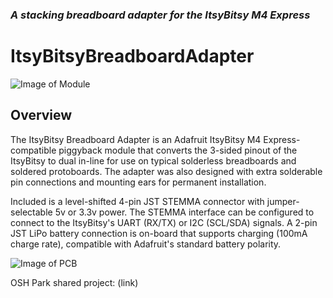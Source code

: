 ### _A stacking breadboard adapter for the ItsyBitsy M4 Express_

# ItsyBitsyBreadboardAdapter

![Image of Module](https://github.com/CedarGroveStudios/ItsyBitsyBreadboardAdapter/blob/master/photos/ItsyBitsy_breadboard_social.png)

## Overview
The ItsyBitsy Breadboard Adapter is an Adafruit ItsyBitsy M4 Express-compatible piggyback module that converts the 3-sided pinout of the ItsyBitsy to dual in-line for use on typical solderless breadboards and soldered protoboards. The adapter was also designed with extra solderable pin connections and mounting ears for permanent installation.

Included is a level-shifted 4-pin JST STEMMA connector with jumper-selectable 5v or 3.3v power. The STEMMA interface can be configured to connect to the ItsyBitsy's UART (RX/TX) or I2C (SCL/SDA) signals. A 2-pin JST LiPo battery connection is on-board that supports charging (100mA charge rate), compatible with Adafruit's standard battery polarity.

![Image of PCB](https://github.com/CedarGroveStudios/ItsyBitsyBreadboardAdapter/blob/master/photos/ItsyBitsy_breadboard_PCB_combo_wide.png)

OSH Park shared project: (link)
